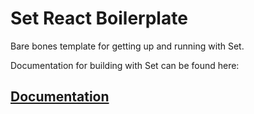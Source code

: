 # Set React Boilerplate

Bare bones template for getting up and running with Set.

Documentation for building with Set can be found here:

## [Documentation](https://docs.setprotocol.com/)
